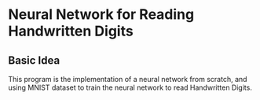 # Neural Network for Reading Handwritten Digits

## Basic Idea
This program is the implementation of a neural network from scratch, and using MNIST dataset to train the neural network to read Handwritten Digits.
